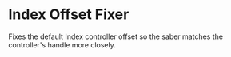 # Index Offset Fixer
Fixes the default Index controller offset so the saber matches the controller's handle more closely.
